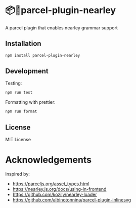 # 📦🚀parcel-plugin-nearley

A parcel plugin that enables nearley grammar support

## Installation

```bash
npm install parcel-plugin-nearley
```

## Development

Testing:

```bash
npm run test
```

Formatting with prettier:

```bash
npm run format
```

## License

MIT License

# Acknowledgements

Inspired by:

- https://parceljs.org/asset_types.html
- https://nearley.js.org/docs/using-in-frontend
- https://github.com/kozily/nearley-loader
- https://github.com/albinotonnina/parcel-plugin-inlinesvg
